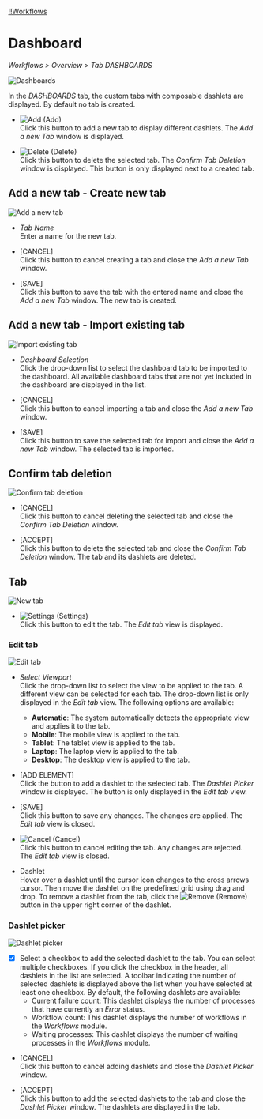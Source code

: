 [!!Workflows](ActindoWorkFlow)

# Dashboard
*Workflows > Overview > Tab DASHBOARDS*

![Dashboards](/Assets/Screenshots/ActindoWorkFlow/Overview/Dashboards.png "[Dashboards]")

In the *DASHBOARDS* tab, the custom tabs with composable dashlets are displayed. By default no tab is created.

- ![Add](/Assets/Icons/Plus06.png "[Add]") (Add)   
  Click this button to add a new tab to display different dashlets. The *Add a new Tab* window is displayed.

- ![Delete](/Assets/Icons/Cross04.png "[Delete]") (Delete)   
  Click this button to delete the selected tab. The *Confirm Tab Deletion* window is displayed. This button is only displayed next to a created tab.


## Add a new tab - Create new tab

![Add a new tab](/Assets/Screenshots/ActindoWorkFlow/Overview/AddNewTab.png "[Add a new tab]")

- *Tab Name*   
  Enter a name for the new tab.

- [CANCEL]   
  Click this button to cancel creating a tab and close the *Add a new Tab* window.

- [SAVE]   
  Click this button to save the tab with the entered name and close the *Add a new Tab* window. The new tab is created.


## Add a new tab - Import existing tab

![Import existing tab](/Assets/Screenshots/ActindoWorkFlow/Overview/ImportExistingTab.png "[Import existing tab]")

- *Dashboard Selection*   
  Click the drop-down list to select the dashboard tab to be imported to the dashboard. All available dashboard tabs that are not yet included in the dashboard are displayed in the list.

- [CANCEL]   
  Click this button to cancel importing a tab and close the *Add a new Tab* window.

- [SAVE]   
  Click this button to save the selected tab for import and close the *Add a new Tab* window. The selected tab is imported.

[comment]: <> (When is this tab unlocked? Only available in the Actindo Dashboard?)


## Confirm tab deletion

![Confirm tab deletion](/Assets/Screenshots/ActindoWorkFlow/Overview/ConfirmTabDeletion.png "[Confirm tab deletion]")

- [CANCEL]   
  Click this button to cancel deleting the selected tab and close the *Confirm Tab Deletion* window.

- [ACCEPT]   
  Click this button to delete the selected tab and close the *Confirm Tab Deletion* window. The tab and its dashlets are deleted.


## Tab

![New tab](/Assets/Screenshots/ActindoWorkFlow/Overview/NewTab.png "[New tab]")

- ![Settings](/Assets/Icons/Settings01.png "[Tool]") (Settings)   
  Click this button to edit the tab. The *Edit tab* view is displayed.  

### Edit tab

![Edit tab](/Assets/Screenshots/ActindoWorkFlow/Overview/EditTab.png "[Edit tab]")

- *Select Viewport*   
  Click the drop-down list to select the view to be applied to the tab. A different view can be selected for each tab. The drop-down list is only displayed in the *Edit tab* view. The following options are available:    
  - **Automatic**: The system automatically detects the appropriate view and applies it to the tab.
  - **Mobile**: The mobile view is applied to the tab.  
  - **Tablet**: The tablet view is applied to the tab.  
  - **Laptop**: The laptop view is applied to the tab.  
  - **Desktop**: The desktop view is applied to the tab.  


- [ADD ELEMENT]   
  Click the button to add a dashlet to the selected tab. The *Dashlet Picker* window is displayed. The button is only displayed in the *Edit tab* view.

- [SAVE]   
  Click this button to save any changes. The changes are applied. The *Edit tab* view is closed.

- ![Cancel](/Assets/Icons/Cross02.png "[Cancel]") (Cancel)   
  Click this button to cancel editing the tab. Any changes are rejected. The *Edit tab* view is closed.

- Dashlet   
  Hover over a dashlet until the cursor icon changes to the cross arrows cursor. Then move the dashlet on the predefined grid using drag and drop. To remove a dashlet from the tab, click the ![Remove](/Assets/Icons/Cross03.png "[Remove]") (Remove) button in the upper right corner of the dashlet.  


### Dashlet picker

![Dashlet picker](/Assets/Screenshots/ActindoWorkFlow/Overview/DashletPicker.png "[Dashlet picker]")

- [x]
  Select a checkbox to add the selected dashlet to the tab. You can select multiple checkboxes. If you click the checkbox in the header, all dashlets in the list are selected. A toolbar indicating the number of selected dashlets is displayed above the list when you have selected at least one checkbox. By default, the following dashlets are available:
  - Current failure count: This dashlet displays the number of processes that have currently an *Error* status.
  - Workflow count: This dashlet displays the number of workflows in the *Workflows* module.
  -	Waiting processes: This dashlet displays the number of waiting processes in the *Workflows* module.

- [CANCEL]   
  Click this button to cancel adding dashlets and close the *Dashlet Picker* window.

- [ACCEPT]   
  Click this button to add the selected dashlets to the tab and close the *Dashlet Picker* window. The dashlets are displayed in the tab.
